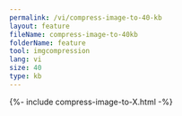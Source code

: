 ```yaml
---
permalink: /vi/compress-image-to-40-kb
layout: feature
fileName: compress-image-to-40kb
folderName: feature
tool: imgcompression
lang: vi
size: 40
type: kb
---
```


{%- include compress-image-to-X.html -%}
